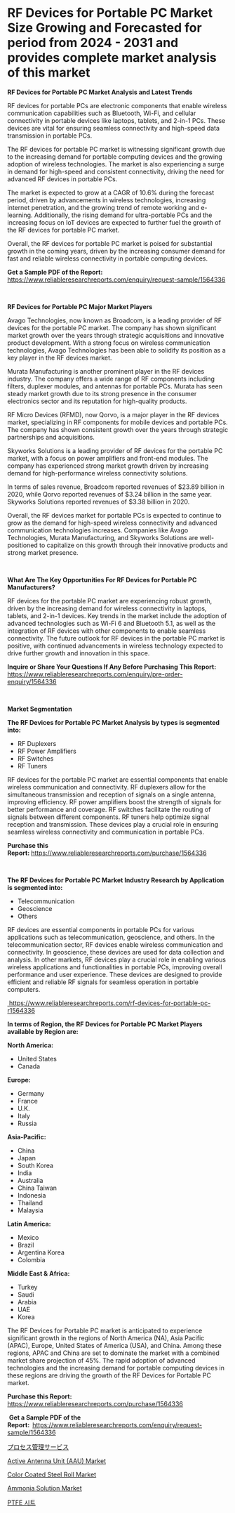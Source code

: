 <p><h1>RF Devices for Portable PC Market Size Growing and Forecasted for period from 2024 - 2031 and provides complete market analysis of this market</h1></p><p><strong>RF Devices for Portable PC Market Analysis and Latest Trends</strong></p>
<p><p>RF devices for portable PCs are electronic components that enable wireless communication capabilities such as Bluetooth, Wi-Fi, and cellular connectivity in portable devices like laptops, tablets, and 2-in-1 PCs. These devices are vital for ensuring seamless connectivity and high-speed data transmission in portable PCs.</p><p>The RF devices for portable PC market is witnessing significant growth due to the increasing demand for portable computing devices and the growing adoption of wireless technologies. The market is also experiencing a surge in demand for high-speed and consistent connectivity, driving the need for advanced RF devices in portable PCs.</p><p>The market is expected to grow at a CAGR of 10.6% during the forecast period, driven by advancements in wireless technologies, increasing internet penetration, and the growing trend of remote working and e-learning. Additionally, the rising demand for ultra-portable PCs and the increasing focus on IoT devices are expected to further fuel the growth of the RF devices for portable PC market.</p><p>Overall, the RF devices for portable PC market is poised for substantial growth in the coming years, driven by the increasing consumer demand for fast and reliable wireless connectivity in portable computing devices.</p></p>
<p><strong>Get a Sample PDF of the Report:&nbsp;</strong> <a href="https://www.reliableresearchreports.com/enquiry/request-sample/1564336">https://www.reliableresearchreports.com/enquiry/request-sample/1564336</a></p>
<p>&nbsp;</p>
<p><strong>RF Devices for Portable PC Major Market Players</strong></p>
<p><p>Avago Technologies, now known as Broadcom, is a leading provider of RF devices for the portable PC market. The company has shown significant market growth over the years through strategic acquisitions and innovative product development. With a strong focus on wireless communication technologies, Avago Technologies has been able to solidify its position as a key player in the RF devices market.</p><p>Murata Manufacturing is another prominent player in the RF devices industry. The company offers a wide range of RF components including filters, duplexer modules, and antennas for portable PCs. Murata has seen steady market growth due to its strong presence in the consumer electronics sector and its reputation for high-quality products.</p><p>RF Micro Devices (RFMD), now Qorvo, is a major player in the RF devices market, specializing in RF components for mobile devices and portable PCs. The company has shown consistent growth over the years through strategic partnerships and acquisitions.</p><p>Skyworks Solutions is a leading provider of RF devices for the portable PC market, with a focus on power amplifiers and front-end modules. The company has experienced strong market growth driven by increasing demand for high-performance wireless connectivity solutions.</p><p>In terms of sales revenue, Broadcom reported revenues of $23.89 billion in 2020, while Qorvo reported revenues of $3.24 billion in the same year. Skyworks Solutions reported revenues of $3.38 billion in 2020.</p><p>Overall, the RF devices market for portable PCs is expected to continue to grow as the demand for high-speed wireless connectivity and advanced communication technologies increases. Companies like Avago Technologies, Murata Manufacturing, and Skyworks Solutions are well-positioned to capitalize on this growth through their innovative products and strong market presence.</p></p>
<p>&nbsp;</p>
<p><strong>What Are The Key Opportunities For RF Devices for Portable PC Manufacturers?</strong></p>
<p><p>RF devices for the portable PC market are experiencing robust growth, driven by the increasing demand for wireless connectivity in laptops, tablets, and 2-in-1 devices. Key trends in the market include the adoption of advanced technologies such as Wi-Fi 6 and Bluetooth 5.1, as well as the integration of RF devices with other components to enable seamless connectivity. The future outlook for RF devices in the portable PC market is positive, with continued advancements in wireless technology expected to drive further growth and innovation in this space.</p></p>
<p><strong>Inquire or Share Your Questions If Any Before Purchasing This Report:</strong> <a href="https://www.reliableresearchreports.com/enquiry/pre-order-enquiry/1564336">https://www.reliableresearchreports.com/enquiry/pre-order-enquiry/1564336</a></p>
<p>&nbsp;</p>
<p><strong>Market Segmentation</strong></p>
<p><strong>The RF Devices for Portable PC Market Analysis by types is segmented into:</strong></p>
<p><ul><li>RF Duplexers</li><li>RF Power Amplifiers</li><li>RF Switches</li><li>RF Tuners</li></ul></p>
<p><p>RF devices for the portable PC market are essential components that enable wireless communication and connectivity. RF duplexers allow for the simultaneous transmission and reception of signals on a single antenna, improving efficiency. RF power amplifiers boost the strength of signals for better performance and coverage. RF switches facilitate the routing of signals between different components. RF tuners help optimize signal reception and transmission. These devices play a crucial role in ensuring seamless wireless connectivity and communication in portable PCs.</p></p>
<p><strong>Purchase this Report:&nbsp;</strong><a href="https://www.reliableresearchreports.com/purchase/1564336">https://www.reliableresearchreports.com/purchase/1564336</a></p>
<p>&nbsp;</p>
<p><strong>The RF Devices for Portable PC Market Industry Research by Application is segmented into:</strong></p>
<p><ul><li>Telecommunication</li><li>Geoscience</li><li>Others</li></ul></p>
<p><p>RF devices are essential components in portable PCs for various applications such as telecommunication, geoscience, and others. In the telecommunication sector, RF devices enable wireless communication and connectivity. In geoscience, these devices are used for data collection and analysis. In other markets, RF devices play a crucial role in enabling various wireless applications and functionalities in portable PCs, improving overall performance and user experience. These devices are designed to provide efficient and reliable RF signals for seamless operation in portable computers.</p></p>
<p><a href="https://www.reliableresearchreports.com/rf-devices-for-portable-pc-r1564336">&nbsp;https://www.reliableresearchreports.com/rf-devices-for-portable-pc-r1564336</a></p>
<p><strong>In terms of Region, the RF Devices for Portable PC Market Players available by Region are:</strong></p>
<p>
    <p> <strong> North America: </strong>
        <ul>
            <li>United States</li>
            <li>Canada</li>
        </ul>
        </p> 
    <p> <strong> Europe: </strong>
        <ul>
            <li>Germany</li>
            <li>France</li>
            <li>U.K.</li>
            <li>Italy</li>
            <li>Russia</li>
        </ul>
        </p> 
    <p> <strong> Asia-Pacific: </strong>
        <ul>
            <li>China</li>
            <li>Japan</li>
            <li>South Korea</li>
            <li>India</li>
            <li>Australia</li>
            <li>China Taiwan</li>
            <li>Indonesia</li>
            <li>Thailand</li>
            <li>Malaysia</li>
        </ul>
        </p> 
    <p> <strong> Latin America: </strong>
        <ul>
            <li>Mexico</li>
            <li>Brazil</li>
            <li>Argentina Korea</li>
            <li>Colombia</li>
        </ul>
        </p> 
    <p> <strong> Middle East & Africa: </strong>
        <ul>
            <li>Turkey</li>
            <li>Saudi</li>
            <li>Arabia</li>
            <li>UAE</li>
            <li>Korea</li>
        </ul>
    </p>
    </p>
<p><p>The RF Devices for Portable PC market is anticipated to experience significant growth in the regions of North America (NA), Asia Pacific (APAC), Europe, United States of America (USA), and China. Among these regions, APAC and China are set to dominate the market with a combined market share projection of 45%. The rapid adoption of advanced technologies and the increasing demand for portable computing devices in these regions are driving the growth of the RF Devices for Portable PC market.</p></p>
<p><strong>Purchase this Report: </strong><a href="https://www.reliableresearchreports.com/purchase/1564336">https://www.reliableresearchreports.com/purchase/1564336</a></p>
<p>&nbsp;<strong>Get a Sample PDF of the Report:&nbsp;&nbsp;</strong><a href="https://www.reliableresearchreports.com/enquiry/request-sample/1564336">https://www.reliableresearchreports.com/enquiry/request-sample/1564336</a></p>
<p><strong></strong></p>
<p><p><a href="https://medium.com/@lillianamurazik2023/%E3%83%97%E3%83%AD%E3%82%BB%E3%82%B9%E7%AE%A1%E7%90%86%E3%82%B5%E3%83%BC%E3%83%93%E3%82%B9%E3%81%AE%E5%B8%82%E5%A0%B4%E3%82%B7%E3%82%A7%E3%82%A2%E3%81%AE%E9%80%B2%E5%8C%96%E3%81%A8%E5%B8%82%E5%A0%B4%E6%88%90%E9%95%B7%E3%83%88%E3%83%AC%E3%83%B3%E3%83%892024%E5%B9%B4%E3%81%8B%E3%82%892031%E5%B9%B4%E3%81%BE%E3%81%A7-0e6549fd8119">プロセス管理サービス</a></p><p><a href="https://github.com/johnbach50/Market-Research-Report-List-2/blob/main/active-antenna-unit-aau-market.md">Active Antenna Unit (AAU) Market</a></p><p><a href="https://issuu.com/reportprime-2/docs/color-coated-steel-roll-market-size-2030.pptx">Color Coated Steel Roll Market</a></p><p><a href="https://issuu.com/reportprime-2/docs/ammonia-solution-market-size-2030.pptx">Ammonia Solution Market</a></p><p><a href="https://medium.com/@cierrahayes1930/quot-ptfe-%EC%8B%9C%ED%8A%B8-%EC%8B%9C%EC%9E%A5-%EB%B3%B4%EA%B3%A0%EC%84%9C%EB%8A%94-%EC%9D%B4-%EC%8B%9C%EC%9E%A5%EC%9D%98-%EC%B5%9C%EC%8B%A0-%ED%8A%B8%EB%A0%8C%EB%93%9C-%EB%B0%8F-%EC%84%B1%EC%9E%A5-%EA%B8%B0%ED%9A%8C%EB%A5%BC-%EA%B3%B5%EA%B0%9C%ED%95%A9%EB%8B%88%EB%8B%A4-quot-9cd0cdecbf6d">PTFE 시트</a></p></p>